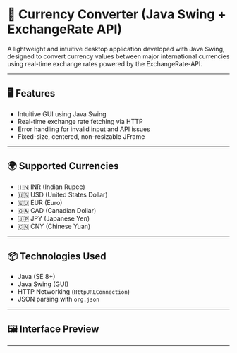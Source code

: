 # 💱 Currency Converter (Java Swing + ExchangeRate API)

A lightweight and intuitive desktop application developed with Java Swing, designed to convert currency values between major international currencies using real-time exchange rates powered by the ExchangeRate-API.

---

## 🖥️ Features

- Intuitive GUI using Java Swing
- Real-time exchange rate fetching via HTTP
- Error handling for invalid input and API issues
- Fixed-size, centered, non-resizable JFrame
  
---

## 🌍 Supported Currencies

- 🇮🇳 INR (Indian Rupee)
- 🇺🇸 USD (United States Dollar)
- 🇪🇺 EUR (Euro)
- 🇨🇦 CAD (Canadian Dollar)
- 🇯🇵 JPY (Japanese Yen)
- 🇨🇳 CNY (Chinese Yuan)

---



## 📦 Technologies Used

- Java (SE 8+)
- Java Swing (GUI)
- HTTP Networking (`HttpURLConnection`)
- JSON parsing with `org.json`

---

## 🖼 Interface Preview

---



